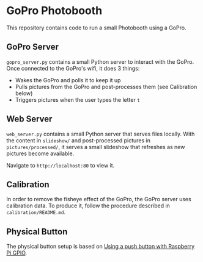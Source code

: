 # GoPro Photobooth

This repository contains code to run a small Photobooth using a GoPro.

## GoPro Server

`gopro_server.py` contains a small Python server to interact with the GoPro.
Once connected to the GoPro's wifi, it does 3 things:
- Wakes the GoPro and polls it to keep it up
- Pulls pictures from the GoPro and post-processes them (see Calibration below)
- Triggers pictures when the user types the letter `t`

## Web Server

`web_server.py` contains a small Python server that serves files locally.
With the content in `slideshow/` and post-processed pictures in `pictures/processed/`,
it serves a small slideshow that refreshes as new pictures become available.

Navigate to `http://localhost:80` to view it.

## Calibration

In order to remove the fisheye effect of the GoPro, the GoPro server uses
calibration data. To produce it, follow the procedure described in `calibration/README.md`.

## Physical Button

The physical button setup is based on [Using a push button with Raspberry Pi GPIO](https://raspberrypihq.com/use-a-push-button-with-raspberry-pi-gpio/).

